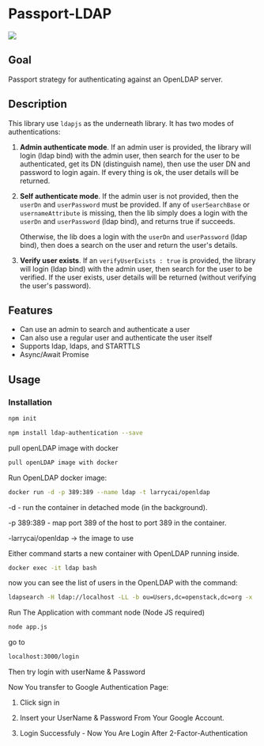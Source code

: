 # Passport-LDAP 
<img src="https://res.cloudinary.com/practicaldev/image/fetch/s--et-wc0UN--/c_imagga_scale,f_auto,fl_progressive,h_420,q_auto,w_1000/https://dev-to-uploads.s3.amazonaws.com/i/75lpp6kgf3j2usul4t71.png"/>

## Goal

Passport strategy for authenticating against an OpenLDAP server.

## Description

This library use `ldapjs` as the underneath library. It has two modes of authentications:

1. **Admin authenticate mode**. If an admin user is provided, the library will login (ldap bind) with the admin user,
   then search for the user to be authenticated, get its DN (distinguish name), then use
   the user DN and password to login again. If every thing is ok, the user details will
   be returned.

2. **Self authenticate mode**. If the admin user is not provided, then the `userDn` and `userPassword` must be provided.
   If any of `userSearchBase` or `usernameAttribute` is missing, then the lib simply does a login with
   the `userDn` and `userPassword` (ldap bind), and returns true if succeeds.

   Otherwise, the lib does a login with the `userDn` and `userPassword` (ldap bind),
   then does a search on the user and return the user's details.

3. **Verify user exists**. If an `verifyUserExists : true` is provided, the library will login (ldap bind) with the admin user,
      then search for the user to be verified. If the user exists, user details will be returned (without verifying the user's password).

## Features

- Can use an admin to search and authenticate a user
- Can also use a regular user and authenticate the user itself
- Supports ldap, ldaps, and STARTTLS
- Async/Await Promise

## Usage

### Installation

```sh
npm init
```

```sh
npm install ldap-authentication --save
```

pull openLDAP image with docker

```sh
pull openLDAP image with docker
```

Run OpenLDAP docker image:

```sh
docker run -d -p 389:389 --name ldap -t larrycai/openldap
```
-d - run the container in detached mode (in the background).

-p 389:389 - map port 389 of the host to port 389 in the container.

-larrycai/openldap -> the image to use


Either command starts a new container with OpenLDAP running inside.
```sh
docker exec -it ldap bash
```
now you can see the list of users in the OpenLDAP with the command:

```sh
ldapsearch -H ldap://localhost -LL -b ou=Users,dc=openstack,dc=org -x
```

Run The Application with commant node (Node JS required)
```sh
node app.js
```

go to 
```sh
localhost:3000/login
```
Then try login with userName  & Password

Now You transfer to Google Authentication Page:

1.  Click sign in

2.  Insert your UserName & Password From Your Google Account.

3.  Login Successfuly - Now You Are Login After  2-Factor-Authentication






